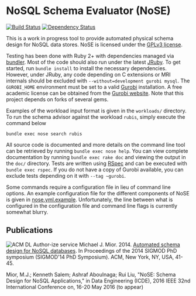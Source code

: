 # NoSQL Schema Evaluator (NoSE)

[![Build Status](https://travis-ci.org/michaelmior/NoSE.svg)](https://travis-ci.org/michaelmior/NoSE)
[![Dependency Status](https://gemnasium.com/michaelmior/NoSE.svg)](https://gemnasium.com/michaelmior/NoSE)

This is a work in progress tool to provide automated physical schema design for NoSQL data stores.
NoSE is licensed under the [GPLv3 license](LICENSE.md).

Testing has been done with Ruby 2+ with dependencies managed via [bundler](http://bundler.io/).
Most of the code should also run under the latest [JRuby](http://jruby.org/).
To get started, run `bundle install` to install the necessary dependencies.
However, under JRuby, any code depending on C extensions or MRI internals should be excluded with `--without=development gurobi mysql`.
The `GUROBI_HOME` environment must be set to a valid [Gurobi](http://www.gurobi.com/) installation.
A free academic license can be obtained from the [Gurobi website](https://user.gurobi.com/download/licenses/free-academic).
Note that this project depends on forks of several gems.

Examples of the workload input format is given in the `workloads/` directory.
To run the schema advisor against the workload `rubis`, simply execute the command below

    bundle exec nose search rubis

All source code is documented and more details on the command line tool can be retrieved by running `bundle exec nose help`.
You can view complete documentation by running `bundle exec rake doc` and viewing the output in the `doc/` directory.
Tests are written using [RSpec](http://rspec.info/) and can be executed with `bundle exec rspec`.
If you do not have a copy of Gurobi available, you can exclude tests depending on it with `--tag ~gurobi`.

Some commands require a configuration file in lieu of command line options.
An example configuration file for the different components of NoSE is given in [nose.yml.example](nose.yml.example).
Unfortunately, the line between what is configured in the configuration file and command line flags is currently somewhat blurry.

## Publications

![ACM DL Author-ize service](http://dl.acm.org/images/oa.gif) Michael J. Mior. 2014. [Automated schema design for NoSQL databases](http://dl.acm.org/authorize?N71145). In Proceedings of the 2014 SIGMOD PhD symposium (SIGMOD'14 PhD Symposium). ACM, New York, NY, USA, 41-45.

Mior, M.J.; Kenneth Salem; Ashraf Aboulnaga; Rui Liu, "NoSE: Schema Design for NoSQL Applications," in Data Engineering (ICDE), 2016 IEEE 32nd International Conference on, 16-20 May 2016 (to appear)
